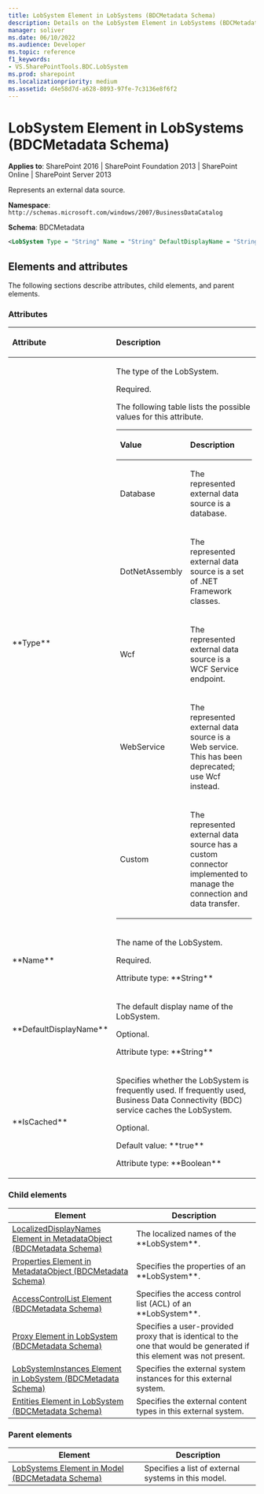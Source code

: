 ```yaml
---
title: LobSystem Element in LobSystems (BDCMetadata Schema)
description: Details on the LobSystem Element in LobSystems (BDCMetadata Schema)
manager: soliver
ms.date: 06/10/2022
ms.audience: Developer
ms.topic: reference
f1_keywords:
- VS.SharePointTools.BDC.LobSystem
ms.prod: sharepoint
ms.localizationpriority: medium
ms.assetid: d4e58d7d-a628-8093-97fe-7c3136e8f6f2
---
```


# LobSystem Element in LobSystems (BDCMetadata Schema)

**Applies to**: SharePoint 2016 | SharePoint Foundation 2013 | SharePoint Online | SharePoint Server 2013

Represents an external data source.

**Namespace**: `http://schemas.microsoft.com/windows/2007/BusinessDataCatalog`

**Schema**: BDCMetadata

```XML
<LobSystem Type = "String" Name = "String" DefaultDisplayName = "String" IsCached = "Boolean"> </LobSystem>
```

## Elements and attributes

The following sections describe attributes, child elements, and parent elements.

### Attributes

<table>
<colgroup>
<col width="20%" />
<col width="80%" />
</colgroup>
<thead>
<tr class="header">
<th align="left"><p>Attribute</p></th>
<th align="left"><p>Description</p></th>
</tr>
</thead>
<tbody>
<tr class="odd">
<td align="left"><p>**Type**</p></td>
<td align="left"><p>The type of the LobSystem.</p>
<p>Required.</p>
<p>The following table lists the possible values for this attribute.</p>
<div class="tableSection">
<table>
<colgroup>
<col width="20%" />
<col width="80%" />
</colgroup>
<thead>
<tr class="header">
<th align="left"><p>Value</p></th>
<th align="left"><p>Description</p></th>
</tr>
</thead>
<tbody>
<tr class="odd">
<td align="left"><p>Database</p></td>
<td align="left"><p>The represented external data source is a database.</p></td>
</tr>
<tr class="even">
<td align="left"><p>DotNetAssembly</p></td>
<td align="left"><p>The represented external data source is a set of .NET Framework classes.</p></td>
</tr>
<tr class="odd">
<td align="left"><p>Wcf</p></td>
<td align="left"><p>The represented external data source is a WCF Service endpoint.</p></td>
</tr>
<tr class="even">
<td align="left"><p>WebService</p></td>
<td align="left"><p>The represented external data source is a Web service. This has been deprecated; use Wcf instead.</p></td>
</tr>
<tr class="odd">
<td align="left"><p>Custom</p></td>
<td align="left"><p>The represented external data source has a custom connector implemented to manage the connection and data transfer.</p></td>
</tr>
</tbody>
</table>
</div></td>
</tr>
<tr class="even">
<td align="left"><p>**Name**</p></td>
<td align="left"><p>The name of the LobSystem.</p>
<p>Required.</p>
<p>Attribute type: **String**</p></td>
</tr>
<tr class="odd">
<td align="left"><p>**DefaultDisplayName**</p></td>
<td align="left"><p>The default display name of the LobSystem.</p>
<p>Optional.</p>
<p>Attribute type: **String**</p></td>
</tr>
<tr class="even">
<td align="left"><p>**IsCached**</p></td>
<td align="left"><p>Specifies whether the LobSystem is frequently used. If frequently used, Business Data Connectivity (BDC) service caches the LobSystem.</p>
<p>Optional.</p>
<p>Default value: **true**</p>
<p>Attribute type: **Boolean**</p></td>
</tr>
</tbody>
</table>

### Child elements
| Element | Description |
| --- | --- |
| [LocalizedDisplayNames Element in MetadataObject (BDCMetadata Schema)](localizeddisplaynames-element-in-metadataobject-bdcmetadata-schema.md) | The localized names of the \*\*LobSystem\*\*. |
| [Properties Element in MetadataObject (BDCMetadata Schema)](properties-element-in-metadataobject-bdcmetadata-schema.md) | Specifies the properties of an \*\*LobSystem\*\*. |
| [AccessControlList Element (BDCMetadata Schema)](accesscontrollist-element-bdcmetadata-schema.md) | Specifies the access control list (ACL) of an \*\*LobSystem\*\*. |
| [Proxy Element in LobSystem (BDCMetadata Schema)](proxy-element-in-lobsystem-bdcmetadata-schema.md) | Specifies a user-provided proxy that is identical to the one that would be generated if this element was not present. |
| [LobSystemInstances Element in LobSystem (BDCMetadata Schema)](lobsysteminstances-element-in-lobsystem-bdcmetadata-schema.md) | Specifies the external system instances for this external system. |
| [Entities Element in LobSystem (BDCMetadata Schema)](entities-element-in-lobsystem-bdcmetadata-schema.md) | Specifies the external content types in this external system. |

### Parent elements

  
| Element | Description |
| --- | --- |
| [LobSystems Element in Model (BDCMetadata Schema)](lobsystems-element-in-model-bdcmetadata-schema.md) | Specifies a list of external systems in this model. |








